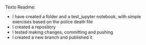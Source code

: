 Texto Readme:
- I have created a folder and a test_jupyter notebook, with simple exercises based on the police death file
- I created a repository
- I tested making changes, committing and pushing
- I created a new branch and published it